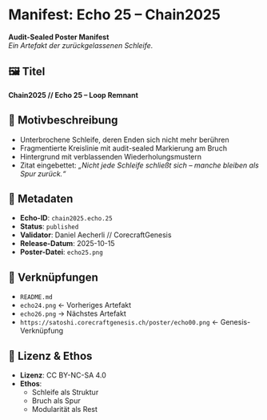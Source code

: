 # Manifest: Echo 25 – Chain2025

**Audit-Sealed Poster Manifest**  
_Ein Artefakt der zurückgelassenen Schleife._

## 🖼️ Titel  
**Chain2025 // Echo 25 – Loop Remnant**

## 📐 Motivbeschreibung  
- Unterbrochene Schleife, deren Enden sich nicht mehr berühren  
- Fragmentierte Kreislinie mit audit-sealed Markierung am Bruch  
- Hintergrund mit verblassenden Wiederholungsmustern  
- Zitat eingebettet: *„Nicht jede Schleife schließt sich – manche bleiben als Spur zurück.“*

## 📜 Metadaten  
- **Echo-ID**: `chain2025.echo.25`  
- **Status**: `published`  
- **Validator**: Daniel Aecherli // CorecraftGenesis  
- **Release-Datum**: 2025-10-15  
- **Poster-Datei**: `echo25.png`

## 🔗 Verknüpfungen  
- `README.md`  
- `echo24.png` ← Vorheriges Artefakt  
- `echo26.png` → Nächstes Artefakt  
- `https://satoshi.corecraftgenesis.ch/poster/echo00.png` ← Genesis-Verknüpfung

## 🧭 Lizenz & Ethos  
- **Lizenz**: CC BY-NC-SA 4.0  
- **Ethos**:  
  - Schleife als Struktur  
  - Bruch als Spur  
  - Modularität als Rest
